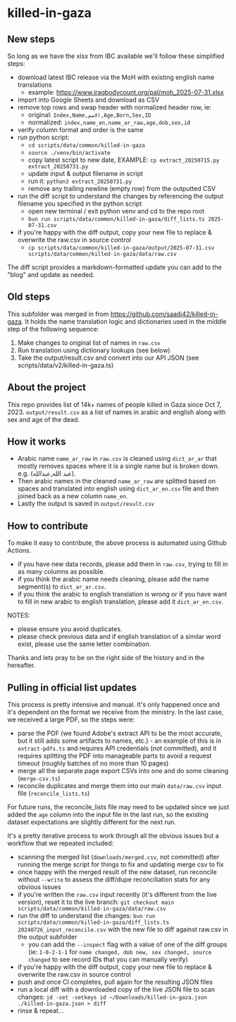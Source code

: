 # killed-in-gaza

## New steps

So long as we have the xlsx from IBC available we'll follow these simplified steps:

- download latest IBC release via the MoH with existing english name translations
  - example: https://www.iraqbodycount.org/pal/moh_2025-07-31.xlsx
- import into Google Sheets and download as CSV
- remove top rows and swap header with normalized header row, ie:
  - original: `Index,Name,الاسم,Age,Born,Sex,ID`
  - normalized: `index,name_en,name_ar_raw,age,dob,sex,id`
- verify column format and order is the same
- run python script:
  - `cd scripts/data/common/killed-in-gaza`
  - `source ./venv/bin/activate`
  - copy latest script to new date, EXAMPLE: `cp extract_20250715.py extract_20250731.py`
  - update input & output filename in script
  - run it: `python3 extract_20250731.py`
  - remove any trailing newline (empty row) from the outputted CSV
- run the diff script to understand the changes by referencing the output filename you specified in the python script
  - open new terminal / exit python venv and cd to the repo root
  - `bun run scripts/data/common/killed-in-gaza/diff_lists.ts 2025-07-31.csv`
- if you're happy with the diff output, copy your new file to replace & overwrite the raw.csv in source control
  - `cp scripts/data/common/killed-in-gaza/output/2025-07-31.csv scripts/data/common/killed-in-gaza/data/raw.csv`

The diff script provides a markdown-formatted update you can add to the "blog" and update as needed.

## Old steps

This subfolder was merged in from https://github.com/saadi42/killed-in-gaza. It holds the name translation logic and dictionaries used in the middle step of the following sequence:

1. Make changes to original list of names in `raw.csv`
2. Run translation using dictionary lookups (see below)
3. Take the output/result.csv and convert into our API JSON (see scripts/data/v2/killed-in-gaza.ts)

## About the project

This repo provides list of 14k+ names of people killed in Gaza since Oct 7, 2023.
`output/result.csv` as a list of names in arabic and english along with sex and age of the dead.

## How it works

- Arabic name `name_ar_raw` in `raw.csv` is cleaned using `dict_ar_ar` that mostly removes spaces where it is a single name but is broken down. e.g. (عبد الله,عبدالله).
- Then arabic names in the cleaned `name_ar_raw` are splitted based on spaces and translated into english using `dict_ar_en.csv` file and then joined back as a new column `name_en`.
- Lastly the output is saved in `output/result.csv`

## How to contribute

To make it easy to contribute, the above process is automated using Github Actions.

- if you have new data records, please add them in `raw.csv`, trying to fill in as many columns as possible.
- if you think the arabic name needs cleaning, please add the name segment(s) to `dict_ar_ar.csv`.
- if you think the arabic to english translation is wrong or if you have want to fill in new arabic to english translation, please add it `dict_ar_en.csv`.

NOTES:

- please ensure you avoid duplicates.
- please check previous data and if english translation of a similar word exist, please use the same letter combination.

Thanks and lets pray to be on the right side of the history and in the hereafter.

## Pulling in official list updates

This process is pretty intensive and manual. It's only happened once and it's dependent on the format we receive from the ministry. In the last case, we received a large PDF, so the steps were:

- parse the PDF (we found Adobe's extract API to be the most accurate, but it still adds some artifacts to names, etc.) - an example of this is in `extract-pdfs.ts` and requires API credentials (not committed), and it requires splitting the PDF into manageable parts to avoid a request timeout (roughly batches of no more than 10 pages)
- merge all the separate page export CSVs into one and do some cleaning (`merge-csv.ts`)
- reconcile duplicates and merge them into our main `data/raw.csv` input file (`reconcile_lists.ts`)

For future runs, the reconcile_lists file may need to be updated since we just added the `age` column into the input file in the last run, so the existing dataset expectations are slightly different for the next run.

It's a pretty iterative process to work through all the obvious issues but a workflow that we repeated included:

- scanning the merged list (`downloads/merged.csv`, not committed) after running the merge script for things to fix and updating merge csv to fix
- once happy with the merged result of the new dataset, run reconcile without `--write` to assess the diff/dupe reconciliation stats for any obvious issues
- if you're written the `raw.csv` input recently (it's different from the live version), reset it to the live branch: `git checkout main scripts/data/common/killed-in-gaza/data/raw.csv`
- run the diff to understand the changes: `bun run scripts/data/common/killed-in-gaza/diff_lists.ts 20240726_input_reconcile.csv` with the new file to diff against raw.csv in the output subfolder
  - you can add the `--inspect` flag with a value of one of the diff groups (ie: `1-0-2-1-1` for `name changed, dob new, sex changed, source changed` to see record IDs that you can manually verify)
- if you're happy with the diff output, copy your new file to replace & overwrite the raw.csv in source control
- push and once CI completes, pull again for the resulting JSON files
- run a local diff with a downloaded copy of the live JSON file to scan changes: `jd -set -setkeys id ~/Downloads/killed-in-gaza.json ./killed-in-gaza.json > diff`
- rinse & repeat...
